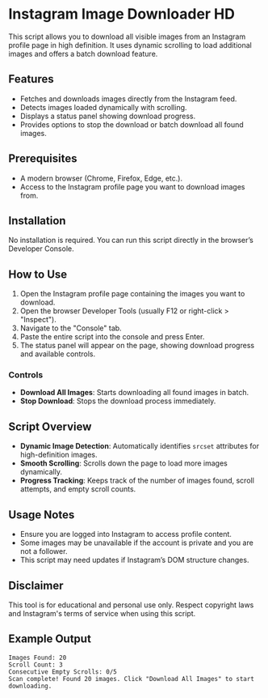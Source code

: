 # Instagram Image Downloader HD      

This script allows you to download all visible images from an Instagram profile page in high definition. It uses dynamic scrolling to load additional images and offers a batch download feature.

## Features
- Fetches and downloads images directly from the Instagram feed.
- Detects images loaded dynamically with scrolling.
- Displays a status panel showing download progress.
- Provides options to stop the download or batch download all found images.

## Prerequisites
- A modern browser (Chrome, Firefox, Edge, etc.).
- Access to the Instagram profile page you want to download images from.

## Installation
No installation is required. You can run this script directly in the browser’s Developer Console.

## How to Use
1. Open the Instagram profile page containing the images you want to download.
2. Open the browser Developer Tools (usually F12 or right-click > "Inspect").
3. Navigate to the "Console" tab.
4. Paste the entire script into the console and press Enter.
5. The status panel will appear on the page, showing download progress and available controls.

### Controls
- **Download All Images**: Starts downloading all found images in batch.
- **Stop Download**: Stops the download process immediately.

## Script Overview
- **Dynamic Image Detection**: Automatically identifies `srcset` attributes for high-definition images.
- **Smooth Scrolling**: Scrolls down the page to load more images dynamically.
- **Progress Tracking**: Keeps track of the number of images found, scroll attempts, and empty scroll counts.

## Usage Notes
- Ensure you are logged into Instagram to access profile content.
- Some images may be unavailable if the account is private and you are not a follower.
- This script may need updates if Instagram’s DOM structure changes.

## Disclaimer
This tool is for educational and personal use only. Respect copyright laws and Instagram's terms of service when using this script.

## Example Output
```
Images Found: 20
Scroll Count: 3
Consecutive Empty Scrolls: 0/5
Scan complete! Found 20 images. Click "Download All Images" to start downloading.
```

